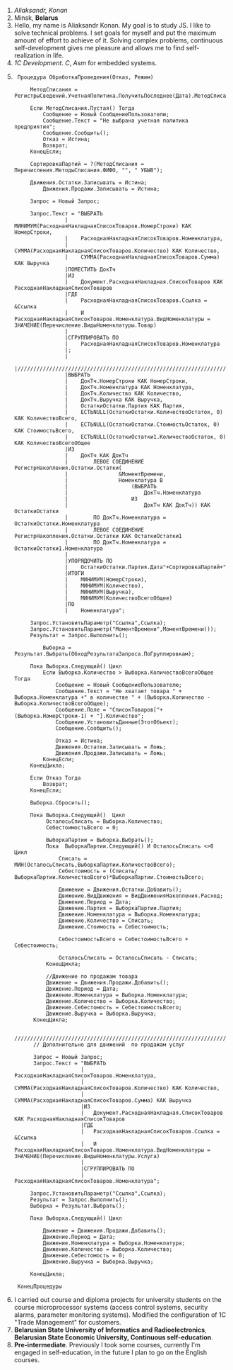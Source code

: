 1. *Aliaksandr, Konan*
2. Minsk, **Belarus**
3. Hello, my name is Aliaksandr Konan. My goal is to study JS. I like to solve technical problems. I set goals for myself and put the maximum amount of effort to achieve of it. Solving complex problems, continuous self-development gives me pleasure and allows me to find self-realization in life.
4. *1C Development*. *C*, *Asm* for embedded systems.
5. ```
	Процедура ОбработкаПроведения(Отказ, Режим)

		МетодСписания = РегистрыСведений.УчетнаяПолитика.ПолучитьПоследнее(Дата).МетодСписания;
	
		Если МетодСписания.Пустая() Тогда
		 	Сообщение = Новый СообщениеПользователю;
		 	Сообщение.Текст = "Не выбрана учетная политика предприятия";
		 	Сообщение.Сообщить();
		 	Отказ = Истина;
		 	Возврат;		
		КонецЕсли;
	
		СортировкаПартий = ?(МетодСписания = Перечисления.МетодыСписания.ФИФО, "", " УБЫВ");
	
		Движения.Остатки.Записывать = Истина;
    		Движения.Продажи.Записывать = Истина;
	
		Запрос = Новый Запрос;
	
		Запрос.Текст = "ВЫБРАТЬ
	               |	МИНИМУМ(РасходнаяНакладнаяСписокТоваров.НомерСтроки) КАК НомерСтроки,
	               |	РасходнаяНакладнаяСписокТоваров.Номенклатура,
	               |	СУММА(РасходнаяНакладнаяСписокТоваров.Количество) КАК Количество,
	               |	СУММА(РасходнаяНакладнаяСписокТоваров.Сумма) КАК Выручка
	               |ПОМЕСТИТЬ ДокТч
	               |ИЗ
	               |	Документ.РасходнаяНакладная.СписокТоваров КАК РасходнаяНакладнаяСписокТоваров
	               |ГДЕ
	               |	РасходнаяНакладнаяСписокТоваров.Ссылка = &Ссылка
	               |	И РасходнаяНакладнаяСписокТоваров.Номенклатура.ВидНоменклатуры = ЗНАЧЕНИЕ(Перечисление.ВидыНоменклатуры.Товар)
	               |
	               |СГРУППИРОВАТЬ ПО
	               |	РасходнаяНакладнаяСписокТоваров.Номенклатура
	               |;
	               |
	               |////////////////////////////////////////////////////////////////////////////////
	               |ВЫБРАТЬ
	               |	ДокТч.НомерСтроки КАК НомерСтроки,
	               |	ДокТч.Номенклатура КАК Номенклатура,
	               |	ДокТч.Количество КАК Количество,
	               |	ДокТч.Выручка КАК Выручка,
	               |	ОстаткиОстатки.Партия КАК Партия,
	               |	ЕСТЬNULL(ОстаткиОстатки.КоличествоОстаток, 0) КАК КоличествоВсего,
	               |	ЕСТЬNULL(ОстаткиОстатки.СтоимостьОстаток, 0) КАК СтоимостьВсего,
	               |	ЕСТЬNULL(ОстаткиОстатки1.КоличествоОстаток, 0) КАК КоличествоВсегоОбщее
	               |ИЗ
	               |	ДокТч КАК ДокТч
	               |		ЛЕВОЕ СОЕДИНЕНИЕ РегистрНакопления.Остатки.Остатки(
	               |				&МоментВремени,
	               |				Номенклатура В
	               |					(ВЫБРАТЬ
	               |						ДокТч.Номенклатура
	               |					ИЗ
	               |						ДокТч КАК ДокТч)) КАК ОстаткиОстатки
	               |		ПО ДокТч.Номенклатура = ОстаткиОстатки.Номенклатура
	               |		ЛЕВОЕ СОЕДИНЕНИЕ РегистрНакопления.Остатки.Остатки КАК ОстаткиОстатки1
	               |		ПО ДокТч.Номенклатура = ОстаткиОстатки1.Номенклатура
	               |
	               |УПОРЯДОЧИТЬ ПО
	               |	ОстаткиОстатки.Партия.Дата"+СортировкаПартий+"
	               |ИТОГИ
	               |	МИНИМУМ(НомерСтроки),
	               |	МИНИМУМ(Количество),
	               |	МИНИМУМ(Выручка),
	               |	МИНИМУМ(КоличествоВсегоОбщее)
	               |ПО
	               |	Номенклатура";
				   
		Запрос.УстановитьПараметр("Ссылка",Ссылка);
		Запрос.УстановитьПараметр("МоментВремени",МоментВремени());
		Результат = Запрос.Выполнить();
		
	    	Выборка = Результат.Выбрать(ОбходРезультатаЗапроса.ПоГруппировкам);
		
		Пока Выборка.Следующий() Цикл
			Если Выборка.Количество > Выборка.КоличествоВсегоОбщее Тогда
				Сообщение = Новый СообщениеПользователю;
				Сообщение.Текст = "Не хватает товара " + Выборка.Номенклатура +" в количестве " + (Выборка.Количество - Выборка.КоличествоВсегоОбщее);
				Сообщение.Поле = "СписокТоваров["+ (Выборка.НомерСтроки-1) + "].Количество";
				Сообщение.УстановитьДанные(ЭтотОбъект);
				Сообщение.Сообщить();        
				 
				Отказ = Истина;
				Движения.Остатки.Записывать = Ложь;	
				Движения.Продажи.Записывать = Ложь;
			КонецЕсли;			
		КонецЦикла;      
		
		Если Отказ Тогда
			Возврат;
		КонецЕсли;
		
		Выборка.Сбросить();
		
		Пока Выборка.Следующий()  Цикл
			 ОсталосьСписать = Выборка.Количество;
			 СебестоимостьВсего = 0;
			 
			 ВыборкаПартии = Выборка.Выбрать();
			 Пока  ВыборкаПартии.Следующий() И ОсталосьСписать <>0  Цикл
				 Списать = МИН(ОсталосьСписать,ВыборкаПартии.КоличествоВсего);
				 Себестоимость = (Списать/ВыборкаПартии.КоличествоВсего)*ВыборкаПартии.СтоимостьВсего;
				 
				 Движение = Движения.Остатки.Добавить();
				 Движение.ВидДвижения = ВидДвиженияНакопления.Расход;
				 Движение.Период = Дата;
				 Движение.Партия = ВыборкаПартии.Партия;
				 Движение.Номенклатура = Выборка.Номенклатура;
				 Движение.Количество = Списать;
				 Движение.Стоимость = Себестоимость; 
				 
				 СебестоимостьВсего = СебестоимостьВсего + Себестоимость;
				 
				 ОсталосьСписать = ОсталосьСписать - Списать;		 
			 КонецЦикла;
			  
			 //Движение по продажам товара
			 Движение = Движения.Продажи.Добавить();
			 Движение.Период = Дата;
			 Движение.Номенклатура = Выборка.Номенклатура;
			 Движение.Количество = Выборка.Количество;
			 Движение.Себестомость = СебестоимостьВсего;
			 Движение.Выручка = Выборка.Выручка;		 
		 КонецЦикла;
		 
		 /////////////////////////////////////////////////////////////////////////////
		 // Дополнительно для движений  по продажам услуг 
		 
		 Запрос = Новый Запрос;
		 Запрос.Текст = "ВЫБРАТЬ
						|	РасходнаяНакладнаяСписокТоваров.Номенклатура,
						|	СУММА(РасходнаяНакладнаяСписокТоваров.Количество) КАК Количество,
						|	СУММА(РасходнаяНакладнаяСписокТоваров.Сумма) КАК Выручка
						|ИЗ
						|	Документ.РасходнаяНакладная.СписокТоваров КАК РасходнаяНакладнаяСписокТоваров
						|ГДЕ
						|	РасходнаяНакладнаяСписокТоваров.Ссылка = &Ссылка
						|	И РасходнаяНакладнаяСписокТоваров.Номенклатура.ВидНоменклатуры = ЗНАЧЕНИЕ(Перечисление.ВидыНоменклатуры.Услуга)
						|
						|СГРУППИРОВАТЬ ПО
						|	РасходнаяНакладнаяСписокТоваров.Номенклатура";
						
		Запрос.УстановитьПараметр("Ссылка",Ссылка);
		Результат = Запрос.Выполнить();
		Выборка = Результат.Выбрать();
		
		Пока Выборка.Следующий() Цикл
			
			Движение = Движения.Продажи.Добавить();
			Движение.Период = Дата;
			Движение.Номенклатура = Выборка.Номенклатура;
			Движение.Количество = Выборка.Количество;
			Движение.Себестомость = 0;
			Движение.Выручка = Выборка.Выручка;		
			
		КонецЦикла;
		
	КонецПроцедуры
   ```
6. I carried out course and diploma projects for university students on the course microprocessor systems (access control systems, security alarms, parameter monitoring systems). Modified the configuration of 1C "Trade Management" for customers.
7. **Belarusian State University of Informatics and Radioelectronics**, **Belarusian State Economic University, Continuous self-education**.
8. **Pre-intermediate**. Previously I took some courses, currently I'm engaged in self-education, in the future I plan to go on the English courses.